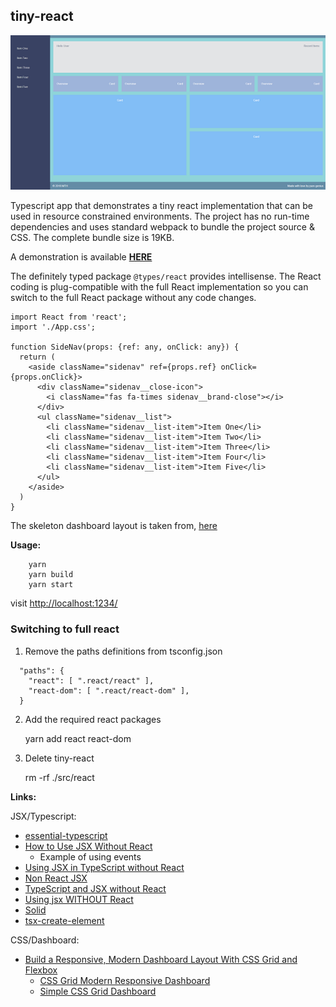 ## tiny-react

![](screenshot.png)


Typescript app that demonstrates a tiny react implementation that can be used in 
resource constrained environments. The project has no run-time dependencies 
and uses standard webpack to bundle the project source & CSS. The complete
bundle size is 19KB.

A demonstration is available **[HERE](https://stevej2608.github.io/tiny-react/)**

The definitely typed package `@types/react` provides intellisense. The React coding
is plug-compatible with the full React implementation so you can switch to the full
React package without any code changes.

```
import React from 'react';
import './App.css';

function SideNav(props: {ref: any, onClick: any}) {
  return (
    <aside className="sidenav" ref={props.ref} onClick={props.onClick}>
      <div className="sidenav__close-icon">
        <i className="fas fa-times sidenav__brand-close"></i>
      </div>
      <ul className="sidenav__list">
        <li className="sidenav__list-item">Item One</li>
        <li className="sidenav__list-item">Item Two</li>
        <li className="sidenav__list-item">Item Three</li>
        <li className="sidenav__list-item">Item Four</li>
        <li className="sidenav__list-item">Item Five</li>
      </ul>
    </aside>
  )
}
```

The skeleton dashboard layout is taken from, [here](https://medium.com/better-programming/build-a-responsive-modern-dashboard-layout-with-css-grid-and-flexbox-bd343776a97e)


**Usage:**

        yarn
        yarn build
        yarn start

visit [http://localhost:1234/](http://localhost:1234/)

### Switching to full react

1. Remove the paths definitions from tsconfig.json

```
  "paths": {
    "react": [ ".react/react" ],
    "react-dom": [ ".react/react-dom" ],
  }
```

2. Add the required react packages 

    yarn add react react-dom

3. Delete tiny-react

    rm -rf ./src/react


**Links:**

JSX/Typescript:

* [essential-typescript](https://github.com/Apress/essential-typescript/blob/master/15%20-%20Stand-Alone%20Web%20App/webapp/src/tools/jsxFactory.ts)
* [How to Use JSX Without React](https://medium.com/better-programming/how-to-use-jsx-without-react-21d23346e5dc)
    * Example of using events
* [Using JSX in TypeScript without React](https://stackoverflow.com/questions/54144095/using-jsx-in-typescript-without-react)
* [Non React JSX](https://basarat.gitbook.io/typescript/tsx/others)
* [TypeScript and JSX without React](https://yetawf.com/BlogEntry/Title/TypeScript%20and%20JSX%20without%20React/?BlogEntry=1034)
* [Using jsx WITHOUT React](https://blog.r0b.io/post/using-jsx-without-react/)
* [Solid](https://github.com/ryansolid/solid)
* [tsx-create-element](https://www.npmjs.com/package/tsx-create-element)

CSS/Dashboard:

* [Build a Responsive, Modern Dashboard Layout With CSS Grid and Flexbox](https://medium.com/better-programming/build-a-responsive-modern-dashboard-layout-with-css-grid-and-flexbox-bd343776a97e)
    * [CSS Grid Modern Responsive Dashboard](https://codepen.io/trooperandz/pen/EOgJvg)
    * [Simple CSS Grid Dashboard](https://codepen.io/trooperandz/pen/YRpKjo)
